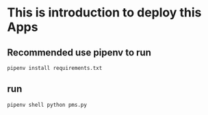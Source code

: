 # This is introduction to deploy this Apps

## Recommended use pipenv to run
`pipenv install requirements.txt`

## run
`pipenv shell
python pms.py`

